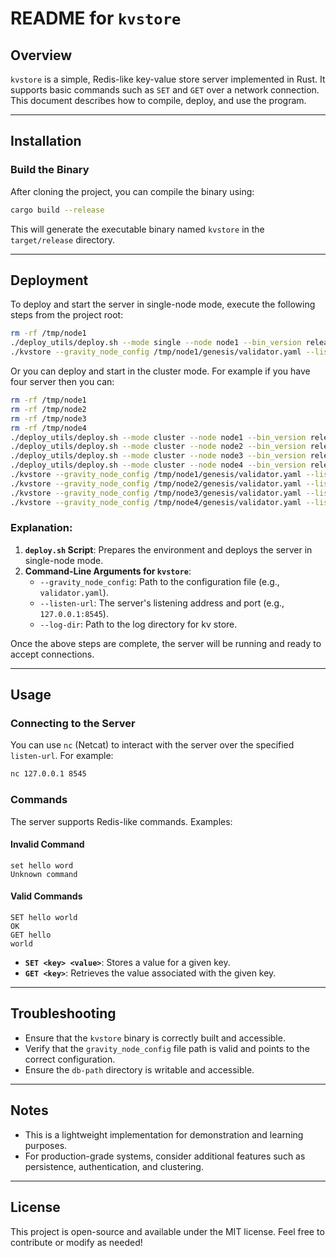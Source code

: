 # README for `kvstore`

## Overview
`kvstore` is a simple, Redis-like key-value store server implemented in Rust. It supports basic commands such as `SET` and `GET` over a network connection. This document describes how to compile, deploy, and use the program.

---

## Installation

### Build the Binary
After cloning the project, you can compile the binary using:
```bash
cargo build --release
```
This will generate the executable binary named `kvstore` in the `target/release` directory.

---

## Deployment

To deploy and start the server in single-node mode, execute the following steps from the project root:

```bash
rm -rf /tmp/node1
./deploy_utils/deploy.sh --mode single --node node1 --bin_version release
./kvstore --gravity_node_config /tmp/node1/genesis/validator.yaml --listen-url 127.0.0.1:8545 --log-dir /tmp/node1/kvlogs
```

Or you can deploy and start in the cluster mode. For example if you have four server then you can:

```bash
rm -rf /tmp/node1
rm -rf /tmp/node2
rm -rf /tmp/node3
rm -rf /tmp/node4
./deploy_utils/deploy.sh --mode cluster --node node1 --bin_version release
./deploy_utils/deploy.sh --mode cluster --node node2 --bin_version release
./deploy_utils/deploy.sh --mode cluster --node node3 --bin_version release
./deploy_utils/deploy.sh --mode cluster --node node4 --bin_version release
./kvstore --gravity_node_config /tmp/node1/genesis/validator.yaml --listen-url 127.0.0.1:8545 --log-dir /tmp/node1/kvlogs
./kvstore --gravity_node_config /tmp/node2/genesis/validator.yaml --listen-url 127.0.0.1:8546 --log-dir /tmp/node2/kvlogs
./kvstore --gravity_node_config /tmp/node3/genesis/validator.yaml --listen-url 127.0.0.1:8547 --log-dir /tmp/node3/kvlogs
./kvstore --gravity_node_config /tmp/node4/genesis/validator.yaml --listen-url 127.0.0.1:8548 --log-dir /tmp/node4/kvlogs
```

### Explanation:
1. **`deploy.sh` Script**: Prepares the environment and deploys the server in single-node mode.
2. **Command-Line Arguments for `kvstore`**:
   - `--gravity_node_config`: Path to the configuration file (e.g., `validator.yaml`).
   - `--listen-url`: The server's listening address and port (e.g., `127.0.0.1:8545`).
   - `--log-dir`: Path to the log directory for kv store.

Once the above steps are complete, the server will be running and ready to accept connections.

---

## Usage

### Connecting to the Server
You can use `nc` (Netcat) to interact with the server over the specified `listen-url`. For example:
```bash
nc 127.0.0.1 8545
```

### Commands
The server supports Redis-like commands. Examples:

#### Invalid Command
```plaintext
set hello word
Unknown command
```

#### Valid Commands
```plaintext
SET hello world
OK
GET hello
world
```

- **`SET <key> <value>`**: Stores a value for a given key.
- **`GET <key>`**: Retrieves the value associated with the given key.

---

## Troubleshooting

- Ensure that the `kvstore` binary is correctly built and accessible.
- Verify that the `gravity_node_config` file path is valid and points to the correct configuration.
- Ensure the `db-path` directory is writable and accessible.

---

## Notes
- This is a lightweight implementation for demonstration and learning purposes.
- For production-grade systems, consider additional features such as persistence, authentication, and clustering.

---

## License
This project is open-source and available under the MIT license. Feel free to contribute or modify as needed!